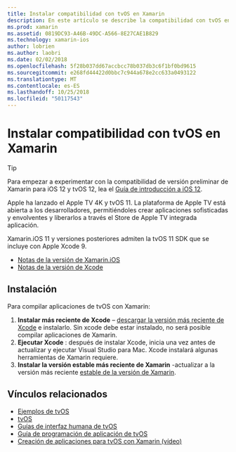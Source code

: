 ```yaml
---
title: Instalar compatibilidad con tvOS en Xamarin
description: En este artículo se describe la compatibilidad con tvOS en Xcode 9 y 11 de Xamarin.iOS y proporciona instrucciones breves sobre cómo configurar la aplicación para desarrollar aplicaciones de tvOS con Xamarin.
ms.prod: xamarin
ms.assetid: 0819DC93-A46B-49DC-A566-8E27CAE1B829
ms.technology: xamarin-ios
author: lobrien
ms.author: laobri
ms.date: 02/02/2018
ms.openlocfilehash: 5f28b037dd67accbcc78b037db3c6f1bf0bd9615
ms.sourcegitcommit: e268fd44422d0bbc7c944a678e2cc633a0493122
ms.translationtype: MT
ms.contentlocale: es-ES
ms.lasthandoff: 10/25/2018
ms.locfileid: "50117543"
---
```

# <a name="installing-tvos-support-in-xamarin"></a>Instalar compatibilidad con tvOS en Xamarin

> [!TIP]
> Para empezar a experimentar con la compatibilidad de versión preliminar de Xamarin para iOS 12 y tvOS 12, lea el [Guía de introducción a iOS 12](~/ios/platform/introduction-to-ios12/get-started.md).

Apple ha lanzado el Apple TV 4K y tvOS 11. La plataforma de Apple TV está abierta a los desarrolladores, permitiéndoles crear aplicaciones sofisticadas y envolventes y liberarlos a través el Store de Apple TV integrada aplicación.

Xamarin.iOS 11 y versiones posteriores admiten la tvOS 11 SDK que se incluye con Apple Xcode 9.

- [Notas de la versión de Xamarin.iOS](https://developer.xamarin.com/releases/ios/)
- [Notas de la versión de Xcode](https://developer.apple.com/library/content/releasenotes/DeveloperTools/RN-Xcode/Chapters/Introduction.html#//apple_ref/doc/uid/TP40001051-CH1-SW876)

## <a name="installation"></a>Instalación

Para compilar aplicaciones de tvOS con Xamarin:

1. **Instalar más reciente de Xcode** – [descargar la versión más reciente de Xcode](https://developer.apple.com/xcode/download/) e instalarlo. Sin xcode debe estar instalado, no será posible compilar aplicaciones de Xamarin. 
2. **Ejecutar Xcode** : después de instalar Xcode, inicia una vez antes de actualizar y ejecutar Visual Studio para Mac. Xcode instalará algunas herramientas de Xamarin requiere.
3. **Instalar la versión estable más reciente de Xamarin** -actualizar a la versión más reciente [estable de la versión de Xamarin](https://github.com/xamarin/recipes/tree/master/Recipes/cross-platform/ide/change_updates_channel).

## <a name="related-links"></a>Vínculos relacionados

- [Ejemplos de tvOS](https://developer.xamarin.com/samples/tvos/all/)
- [tvOS](https://developer.apple.com/tvos/)
- [Guías de interfaz humana de tvOS](https://developer.apple.com/tvos/human-interface-guidelines/)
- [Guía de programación de aplicación de tvOS](https://developer.apple.com/library/prerelease/tvos/documentation/General/Conceptual/AppleTV_PG/)
- [Creación de aplicaciones para tvOS con Xamarin (vídeo)](https://university.xamarin.com/lightninglectures/tvos-with-xamarin)
